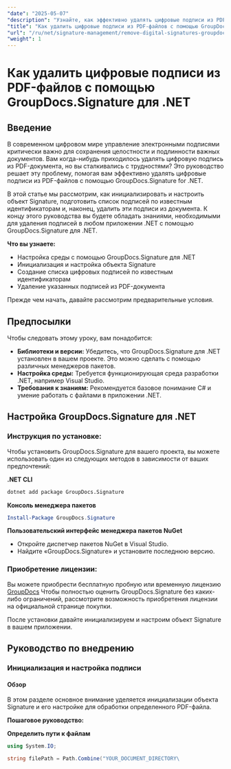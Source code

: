 ```yaml
---
"date": "2025-05-07"
"description": "Узнайте, как эффективно удалять цифровые подписи из PDF-файлов с помощью GroupDocs.Signature для .NET. Это пошаговое руководство описывает процессы установки, настройки и удаления."
"title": "Как удалить цифровые подписи из PDF-файлов с помощью GroupDocs.Signature для .NET"
"url": "/ru/net/signature-management/remove-digital-signatures-groupdocs-dotnet-pdf/"
"weight": 1
---
```


# Как удалить цифровые подписи из PDF-файлов с помощью GroupDocs.Signature для .NET

## Введение

В современном цифровом мире управление электронными подписями критически важно для сохранения целостности и подлинности важных документов. Вам когда-нибудь приходилось удалять цифровую подпись из PDF-документа, но вы сталкивались с трудностями? Это руководство решает эту проблему, помогая вам эффективно удалять цифровые подписи из PDF-файлов с помощью GroupDocs.Signature for .NET.

В этой статье мы рассмотрим, как инициализировать и настроить объект Signature, подготовить список подписей по известным идентификаторам и, наконец, удалить эти подписи из документа. К концу этого руководства вы будете обладать знаниями, необходимыми для удаления подписей в любом приложении .NET с помощью GroupDocs.Signature для .NET.

**Что вы узнаете:**
- Настройка среды с помощью GroupDocs.Signature для .NET
- Инициализация и настройка объекта Signature
- Создание списка цифровых подписей по известным идентификаторам
- Удаление указанных подписей из PDF-документа

Прежде чем начать, давайте рассмотрим предварительные условия.

## Предпосылки

Чтобы следовать этому уроку, вам понадобится:

- **Библиотеки и версии:** Убедитесь, что GroupDocs.Signature для .NET установлен в вашем проекте. Это можно сделать с помощью различных менеджеров пакетов.
- **Настройка среды:** Требуется функционирующая среда разработки .NET, например Visual Studio.
- **Требования к знаниям:** Рекомендуется базовое понимание C# и умение работать с файлами в приложении .NET.

## Настройка GroupDocs.Signature для .NET

### Инструкция по установке:

Чтобы установить GroupDocs.Signature для вашего проекта, вы можете использовать один из следующих методов в зависимости от ваших предпочтений:

**.NET CLI**
```bash
dotnet add package GroupDocs.Signature
```

**Консоль менеджера пакетов**
```powershell
Install-Package GroupDocs.Signature
```

**Пользовательский интерфейс менеджера пакетов NuGet**
- Откройте диспетчер пакетов NuGet в Visual Studio.
- Найдите «GroupDocs.Signature» и установите последнюю версию.

### Приобретение лицензии:

Вы можете приобрести бесплатную пробную или временную лицензию [GroupDocs](https://purchase.groupdocs.com/temporary-license/) Чтобы полностью оценить GroupDocs.Signature без каких-либо ограничений, рассмотрите возможность приобретения лицензии на официальной странице покупки.

После установки давайте инициализируем и настроим объект Signature в вашем приложении.

## Руководство по внедрению

### Инициализация и настройка подписи

#### Обзор
В этом разделе основное внимание уделяется инициализации объекта Signature и его настройке для обработки определенного PDF-файла.

**Пошаговое руководство:**

**Определить пути к файлам**
```csharp
using System.IO;

string filePath = Path.Combine("YOUR_DOCUMENT_DIRECTORY\